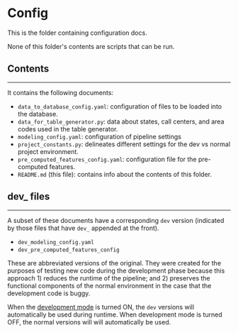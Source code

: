 Config
======

This is the folder containing configuration docs.

None of this folder's contents are scripts that can be run.

## Contents
---
It contains the following documents:
* `data_to_database_config.yaml`: configuration of files to be loaded into the database.
* `data_for_table_generator.py`: data about states, call centers, and area codes used in the table generator.
* `modeling_config.yaml`: configuration of pipeline settings
* `project_constants.py`: delineates different settings for the dev vs normal project environment. 
* `pre_computed_features_config.yaml`: configuration file for the pre-computed features.
* `README.md` (this file): contains info about the contents of this folder.

## dev_ files
---

A subset of these documents have a corresponding `dev` version (indicated by those files that have `dev_` appended at the front).

* `dev_modeling_config.yaml`
* `dev_pre_computed_features_config`

These are abbreviated versions of the original. They were created for the purposes of testing new code during the development phase because this approach 1) reduces the runtime of the pipeline; and 2) preserves the functional components of the normal environment in the case that the development code is buggy.

When the [development mode](../README.md#activating-development-mode) is turned ON, the `dev` versions will automatically be used during runtime. When development mode is turned OFF, the normal versions will will automatically be used.